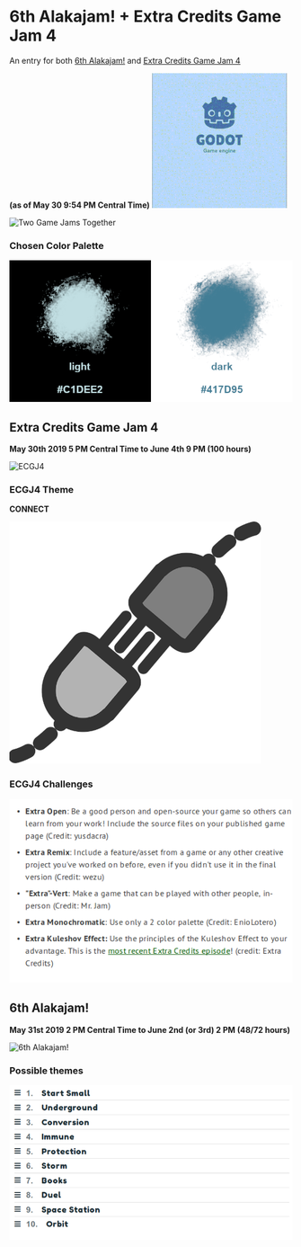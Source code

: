 # 6th Alakajam! + Extra Credits Game Jam 4
An entry for both [6th Alakajam!](https://alakajam.com/6th-alakajam/announcements) and [Extra Credits Game Jam 4](https://itch.io/jam/extra-credits-game-jam-4)

**(as of May 30 9:54 PM Central Time)**
![First Opening Animation](https://github.com/Raccoon-JS/Alakajam-plus-Extra-Credits/blob/master/small-Alakajam-game-intro.gif)

![Two Game Jams Together](https://i.imgur.com/EzFgM2G.png?1)

### Chosen Color Palette
![color palette](https://github.com/Raccoon-JS/Alakajam-plus-Extra-Credits/blob/master/color-palettes/two_color_palette_reference_2.png)

## Extra Credits Game Jam 4
**May 30th 2019 5 PM Central Time to June 4th 9 PM (100 hours)**

![ECGJ4](https://i.imgur.com/JiLZqQF.png?1)

### ECGJ4 Theme

**CONNECT**

![CONNECT](https://github.com/Raccoon-JS/Alakajam-plus-Extra-Credits/blob/master/connection.png)

### ECGJ4 Challenges

![challenges](https://github.com/Raccoon-JS/Alakajam-plus-Extra-Credits/blob/master/ec-challenges.png)

## 6th Alakajam!
**May 31st 2019 2 PM Central Time to June 2nd (or 3rd) 2 PM (48/72 hours)**

![6th Alakajam!](https://i.imgur.com/0SPtSQA.png?1)

### Possible themes

![possible themes](https://github.com/Raccoon-JS/Alakajam-plus-Extra-Credits/blob/master/shortlist_alakajam_themes.png)
